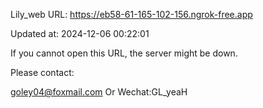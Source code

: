 Lily_web URL: https://eb58-61-165-102-156.ngrok-free.app

Updated at: 2024-12-06 00:22:01

If you cannot open this URL, the server might be down.

Please contact: 

goley04@foxmail.com Or Wechat:GL_yeaH